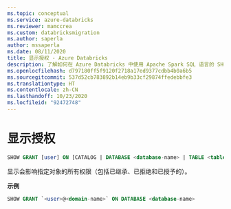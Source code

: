 ```yaml
---
ms.topic: conceptual
ms.service: azure-databricks
ms.reviewer: mamccrea
ms.custom: databricksmigration
ms.author: saperla
author: mssaperla
ms.date: 08/11/2020
title: 显示授权 - Azure Databricks
description: 了解如何在 Azure Databricks 中使用 Apache Spark SQL 语言的 SHOW GRANT 语法。
ms.openlocfilehash: d797180ff5f9120f2718a17ed9377cdbb4b0a6b5
ms.sourcegitcommit: 537d52cb783892b14eb9b33cf29874ffedebbfe3
ms.translationtype: HT
ms.contentlocale: zh-CN
ms.lasthandoff: 10/23/2020
ms.locfileid: "92472748"
---
```

# <a name="show-grant"></a>显示授权

```sql
SHOW GRANT [user] ON [CATALOG | DATABASE <database-name> | TABLE <table-name> | VIEW <view-name> | FUNCTION <function-name> | ANONYMOUS FUNCTION | ANY FILE]
```

显示会影响指定对象的所有权限（包括已继承、已拒绝和已授予的）。

**示例**

```sql
SHOW GRANT `<user>@<domain-name>` ON DATABASE <database-name>
```